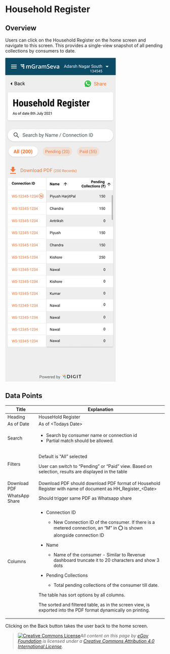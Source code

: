 # Household Register

## **Overview**

Users can click on the Household Register on the home screen and navigate to this screen. This provides a single-view snapshot of all pending collections by consumers to date.

![](<../../../.gitbook/assets/image (40).png>)

## Data Points

| **Title**      | **Explanation**                                                                                                                                                                                                                                                                                                                                                                                                                                                                                                                                                                                 |
| -------------- | ----------------------------------------------------------------------------------------------------------------------------------------------------------------------------------------------------------------------------------------------------------------------------------------------------------------------------------------------------------------------------------------------------------------------------------------------------------------------------------------------------------------------------------------------------------------------------------------------- |
| Heading        | HouseHold Register                                                                                                                                                                                                                                                                                                                                                                                                                                                                                                                                                                              |
| As of Date     | As of \<Todays Date>                                                                                                                                                                                                                                                                                                                                                                                                                                                                                                                                                                            |
| Search         | <ul><li>Search by consumer name or connection id</li><li>Partial match should be allowed.</li></ul>                                                                                                                                                                                                                                                                                                                                                                                                                                                                                             |
| Filters        | <p>Default is “All” selected</p><p>User can switch to “Pending” or “Paid” view. Based on selection, results are displayed in the table</p>                                                                                                                                                                                                                                                                                                                                                                                                                                                      |
| Download PDF   | Download PDF should download PDF format of Household Register with name of document as HH\_Register\_\<Date>                                                                                                                                                                                                                                                                                                                                                                                                                                                                                    |
| WhatsApp Share | Should trigger same PDF as Whatsapp share                                                                                                                                                                                                                                                                                                                                                                                                                                                                                                                                                       |
| Columns        | <ul><li><p>Connection ID</p><ul><li>New Connection ID of the consumer. If there is a metered connection, an “M” in ⭕️ is shown alongside connection ID</li></ul></li><li><p>Name</p><ul><li>Name of the consumer - Similar to Revenue dashboard truncate it to 20 characters and show 3 dots</li></ul></li><li><p>Pending Collections</p><ul><li>Total pending collections of the consumer till date.</li></ul></li></ul><p>The table has sort options by all columns.</p><p>The sorted and filtered table, as in the screen view, is exported into the PDF format dynamically on printing.</p> |

Clicking on the Back button takes the user back to the home screen.



> [![Creative Commons License](https://i.creativecommons.org/l/by/4.0/80x15.png)_​_](http://creativecommons.org/licenses/by/4.0/)_All content on this page by_ [_eGov Foundation_](https://egov.org.in/) _is licensed under a_ [_Creative Commons Attribution 4.0 International License_](http://creativecommons.org/licenses/by/4.0/)_._

